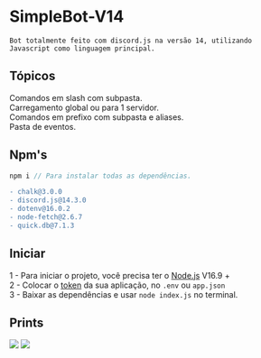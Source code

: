 # SimpleBot-V14

```
Bot totalmente feito com discord.js na versão 14, utilizando Javascript como linguagem principal.
```

## Tópicos

Comandos em slash com subpasta.<br>
Carregamento global ou para 1 servidor.<br>
Comandos em prefixo com subpasta e aliases.<br>
Pasta de eventos.<br>

## Npm's

```js
npm i // Para instalar todas as dependências.
```

```Diff
- chalk@3.0.0
- discord.js@14.3.0
- dotenv@16.0.2
- node-fetch@2.6.7
- quick.db@7.1.3
```

## Iniciar

1 - Para iniciar o projeto, você precisa ter o [Node.js](https://nodejs.org/en/) V16.9 + <br>
2 - Colocar o [token](https://discord.com/developers/applications) da sua aplicação, no `.env` ou `app.json` <br>
3 - Baixar as dependências e usar `node index.js` no terminal. 

## Prints
<img src="https://i.imgur.com/5E0HPtV.png">
<img src="https://i.imgur.com/eEOrl3P.png">